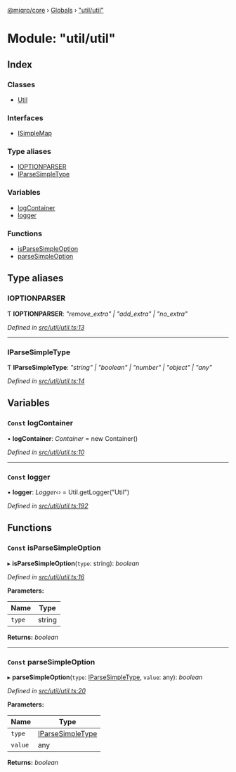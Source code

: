 [@miqro/core](../README.md) › [Globals](../globals.md) › ["util/util"](_util_util_.md)

# Module: "util/util"

## Index

### Classes

* [Util](../classes/_util_util_.util.md)

### Interfaces

* [ISimpleMap](../interfaces/_util_util_.isimplemap.md)

### Type aliases

* [IOPTIONPARSER](_util_util_.md#ioptionparser)
* [IParseSimpleType](_util_util_.md#iparsesimpletype)

### Variables

* [logContainer](_util_util_.md#const-logcontainer)
* [logger](_util_util_.md#const-logger)

### Functions

* [isParseSimpleOption](_util_util_.md#const-isparsesimpleoption)
* [parseSimpleOption](_util_util_.md#const-parsesimpleoption)

## Type aliases

###  IOPTIONPARSER

Ƭ **IOPTIONPARSER**: *"remove_extra" | "add_extra" | "no_extra"*

*Defined in [src/util/util.ts:13](https://github.com/claukers/miqro-core/blob/b8b0d57/src/util/util.ts#L13)*

___

###  IParseSimpleType

Ƭ **IParseSimpleType**: *"string" | "boolean" | "number" | "object" | "any"*

*Defined in [src/util/util.ts:14](https://github.com/claukers/miqro-core/blob/b8b0d57/src/util/util.ts#L14)*

## Variables

### `Const` logContainer

• **logContainer**: *Container* = new Container()

*Defined in [src/util/util.ts:10](https://github.com/claukers/miqro-core/blob/b8b0d57/src/util/util.ts#L10)*

___

### `Const` logger

• **logger**: *Logger‹›* = Util.getLogger("Util")

*Defined in [src/util/util.ts:192](https://github.com/claukers/miqro-core/blob/b8b0d57/src/util/util.ts#L192)*

## Functions

### `Const` isParseSimpleOption

▸ **isParseSimpleOption**(`type`: string): *boolean*

*Defined in [src/util/util.ts:16](https://github.com/claukers/miqro-core/blob/b8b0d57/src/util/util.ts#L16)*

**Parameters:**

Name | Type |
------ | ------ |
`type` | string |

**Returns:** *boolean*

___

### `Const` parseSimpleOption

▸ **parseSimpleOption**(`type`: [IParseSimpleType](_util_util_.md#iparsesimpletype), `value`: any): *boolean*

*Defined in [src/util/util.ts:20](https://github.com/claukers/miqro-core/blob/b8b0d57/src/util/util.ts#L20)*

**Parameters:**

Name | Type |
------ | ------ |
`type` | [IParseSimpleType](_util_util_.md#iparsesimpletype) |
`value` | any |

**Returns:** *boolean*
